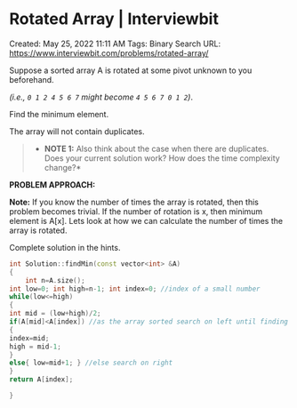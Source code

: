 # Rotated Array | Interviewbit

Created: May 25, 2022 11:11 AM
Tags: Binary Search
URL: https://www.interviewbit.com/problems/rotated-array/

Suppose a sorted array A is rotated at some pivot unknown to you beforehand.

*(i.e., `0 1 2 4 5 6 7` might become `4 5 6 7 0 1 2`)*.

Find the minimum element.

The array will not contain duplicates.

> 
> 
> - **NOTE 1:** Also think about the case when there are duplicates. Does your current solution work? How does the time complexity change?*

**PROBLEM APPROACH:**

**Note:** If you know the number of times the array is rotated, then this problem becomes trivial. If the number of rotation is x, then minimum element is A[x].
 Lets look at how we can calculate the number of times the array is rotated.

Complete solution in the hints.

```cpp
int Solution::findMin(const vector<int> &A) 
{
    int n=A.size();
int low=0; int high=n-1; int index=0; //index of a small number
while(low<=high)
{
int mid = (low+high)/2;
if(A[mid]<A[index]) //as the array sorted search on left until finding small number
{
index=mid;
high = mid-1;
}
else{ low=mid+1; } //else search on right
}
return A[index]; 

}
```